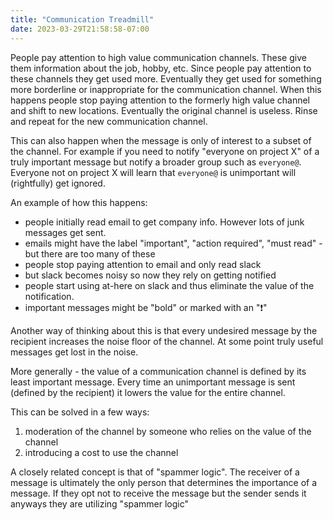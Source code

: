 ```yaml
---
title: "Communication Treadmill"
date: 2023-03-29T21:58:58-07:00
---
```


People pay attention to high value communication channels. These give them information about the job, hobby, etc. Since people pay attention to these channels they get used more. Eventually they get used for something more borderline or inappropriate for the communication channel. When this happens people stop paying attention to the formerly high value channel and shift to new locations. Eventually the original channel is useless. Rinse and repeat for the new communication channel.

This can also happen when the message is only of interest to a subset of the channel. For example if you need to notify "everyone on project X" of a truly important message but notify a broader group such as `everyone@`. Everyone not on project X will learn that `everyone@` is unimportant will (rightfully) get ignored.

An example of how this happens:

- people initially read email to get company info. However lots of junk messages get sent.
- emails might have the label "important", "action required", "must read" - but there are too many of these
- people stop paying attention to email and only read slack
- but slack becomes noisy so now they rely on getting notified
- people start using at-here on slack and thus eliminate the value of the notification.
- important messages might be "bold" or marked with an "❗"

Another way of thinking about this is that every undesired message by the recipient increases the noise floor of the channel. At some point truly useful messages get lost in the noise.

More generally - the value of a communication channel is defined by its least important message. Every time an unimportant message is sent (defined by the recipient) it lowers the value for the entire channel.

This can be solved in a few ways:

1. moderation of the channel by someone who relies on the value of the channel
2. introducing a cost to use the channel

A closely related concept is that of "spammer logic". The receiver of a message is ultimately the only person that determines the importance of a message. If they opt not to receive the message but the sender sends it anyways they are utilizing "spammer logic"
